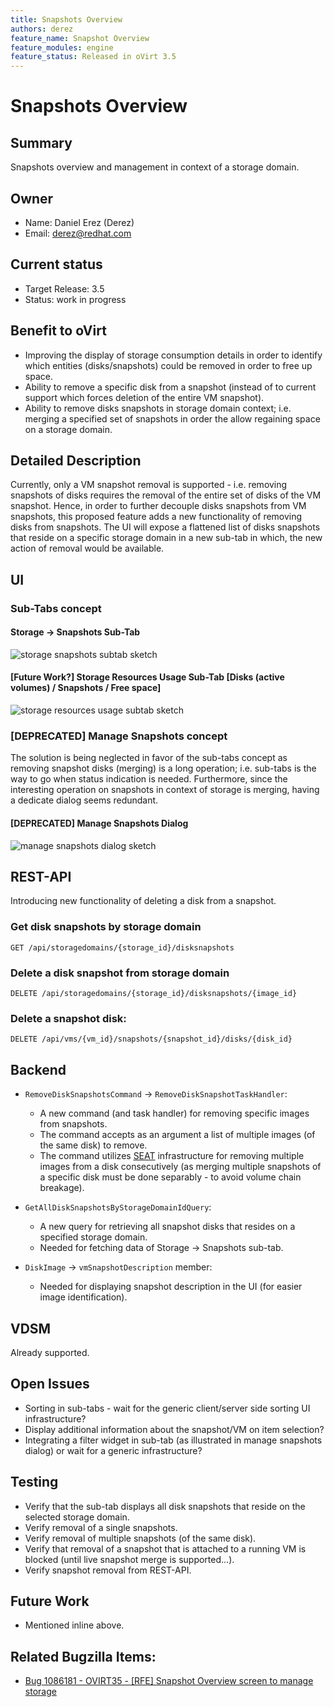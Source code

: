 ```yaml
---
title: Snapshots Overview
authors: derez
feature_name: Snapshot Overview
feature_modules: engine
feature_status: Released in oVirt 3.5
---
```


# Snapshots Overview

## Summary

Snapshots overview and management in context of a storage domain.

## Owner

*   Name: Daniel Erez (Derez)
*   Email: <derez@redhat.com>

## Current status

*   Target Release: 3.5
*   Status: work in progress

## Benefit to oVirt

*   Improving the display of storage consumption details in order to identify which entities (disks/snapshots) could be removed in order to free up space.
*   Ability to remove a specific disk from a snapshot (instead of to current support which forces deletion of the entire VM snapshot).
*   Ability to remove disks snapshots in storage domain context; i.e. merging a specified set of snapshots in order the allow regaining space on a storage domain.

## Detailed Description

Currently, only a VM snapshot removal is supported - i.e. removing snapshots of disks requires the removal of the entire set of disks of the VM snapshot. Hence, in order to further decouple disks snapshots from VM snapshots, this proposed feature adds a new functionality of removing disks from snapshots. The UI will expose a flattened list of disks snapshots that reside on a specific storage domain in a new sub-tab in which, the new action of removal would be available.

## UI

### Sub-Tabs concept

#### Storage -> Snapshots Sub-Tab

![](/images/wiki/Storage_snapshots_subtab.png "storage snapshots subtab sketch")

#### [Future Work?] Storage Resources Usage Sub-Tab [Disks (active volumes) / Snapshots / Free space]

![](/images/wiki/Storage_resources_usage_subtab.png "storage resources usage subtab sketch")

### [DEPRECATED] Manage Snapshots concept

The solution is being neglected in favor of the sub-tabs concept as removing snapshot disks (merging) is a long operation; i.e. sub-tabs is the way to go when status indication is needed. Furthermore, since the interesting operation on snapshots in context of storage is merging, having a dedicate dialog seems redundant.

#### [DEPRECATED] Manage Snapshots Dialog

![](/images/wiki/Manage_snapshots_dialog_sketch.png "manage snapshots dialog sketch")

## REST-API

Introducing new functionality of deleting a disk from a snapshot.

### Get disk snapshots by storage domain

    GET /api/storagedomains/{storage_id}/disksnapshots

### Delete a disk snapshot from storage domain

    DELETE /api/storagedomains/{storage_id}/disksnapshots/{image_id}

### Delete a snapshot disk:

    DELETE /api/vms/{vm_id}/snapshots/{snapshot_id}/disks/{disk_id}

## Backend

*   `RemoveDiskSnapshotsCommand` -> `RemoveDiskSnapshotTaskHandler`:
    -   A new command (and task handler) for removing specific images from snapshots.
    -   The command accepts as an argument a list of multiple images (of the same disk) to remove.
    -   The command utilizes [SEAT](serial-execution-of-asynchronous-tasks/) infrastructure for removing multiple images from a disk consecutively (as merging multiple snapshots of a specific disk must be done separably - to avoid volume chain breakage).

*   `GetAllDiskSnapshotsByStorageDomainIdQuery`:
    -   A new query for retrieving all snapshot disks that resides on a specified storage domain.
    -   Needed for fetching data of Storage -> Snapshots sub-tab.

*   `DiskImage` -> `vmSnapshotDescription` member:
    -   Needed for displaying snapshot description in the UI (for easier image identification).

## VDSM

Already supported.

## Open Issues

*   Sorting in sub-tabs - wait for the generic client/server side sorting UI infrastructure?
*   Display additional information about the snapshot/VM on item selection?
*   Integrating a filter widget in sub-tab (as illustrated in manage snapshots dialog) or wait for a generic infrastructure?

## Testing

*   Verify that the sub-tab displays all disk snapshots that reside on the selected storage domain.
*   Verify removal of a single snapshots.
*   Verify removal of multiple snapshots (of the same disk).
*   Verify that removal of a snapshot that is attached to a running VM is blocked (until live snapshot merge is supported...).
*   Verify snapshot removal from REST-API.

## Future Work

*   Mentioned inline above.

## Related Bugzilla Items:

* [Bug 1086181 - OVIRT35 - [RFE] Snapshot Overview screen to manage storage](https://bugzilla.redhat.com/show_bug.cgi?id=1086181)

